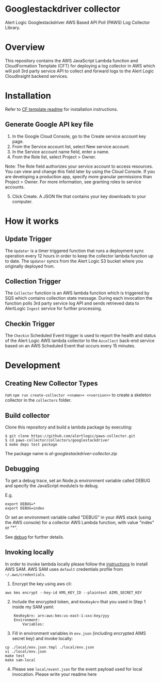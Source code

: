 # Googlestackdriver collector
Alert Logic Googlestackdriver AWS Based API Poll (PAWS) Log Collector Library.

# Overview
This repository contains the AWS JavaScript Lambda function and CloudFormation 
Template (CFT) for deploying a log collector in AWS which will poll 3rd party service API to collect and 
forward logs to the Alert Logic CloudInsight backend services.

# Installation

Refer to [CF template readme](./cfn/README.md) for installation instructions.

## Generate Google API key file
1. In the Google Cloud Console, go to the Create service account key page.
2. From the Service account list, select New service account.
3. In the Service account name field, enter a name.
4. From the Role list, select Project > Owner.

Note: The Role field authorizes your service account to access resources. You can view and change this field later by using the Cloud Console. If you are developing a production app, specify more granular permissions than Project > Owner. For more information, see granting roles to service accounts.

5. Click Create. A JSON file that contains your key downloads to your computer.

# How it works

## Update Trigger

The `Updater` is a timer triggered function that runs a deployment sync operation 
every 12 hours in order to keep the collector lambda function up to date.
The `Updater` syncs from the Alert Logic S3 bucket where you originally deployed from.

## Collection Trigger

The `Collector` function is an AWS lambda function which is triggered by SQS which contains collection state message.
During each invocation the function polls 3rd party service log API and sends retrieved data to 
AlertLogic `Ingest` service for further processing.

## Checkin Trigger

The `Checkin` Scheduled Event trigger is used to report the health and status of 
the Alert Logic AWS lambda collector to the `Azcollect` back-end service based on 
an AWS Scheduled Event that occurs every 15 minutes.


# Development

## Creating New Collector Types
run `npm run create-collector <<name>> <<version>>` to create a skeleton collector in the `collectors` folder.

## Build collector
Clone this repository and build a lambda package by executing:
```
$ git clone https://github.com/alertlogic/paws-collector.git
$ cd paws-collector/collectors/googlestackdriver
$ make deps test package
```

The package name is *al-googlestackdriver-collector.zip*

## Debugging

To get a debug trace, set an Node.js environment variable called DEBUG and
specify the JavaScript module/s to debug.

E.g.

```
export DEBUG=*
export DEBUG=index
```

Or set an environment variable called "DEBUG" in your AWS stack (using the AWS 
console) for a collector AWS Lambda function, with value "index" or "\*".

See [debug](https://www.npmjs.com/package/debug) for further details.

## Invoking locally

In order to invoke lambda locally please follow the [instructions](https://docs.aws.amazon.com/lambda/latest/dg/sam-cli-requirements.html) to install AWS SAM.
AWS SAM uses `default` credentials profile from `~/.aws/credentials`.

  1. Encrypt the key using aws cli:
```
aws kms encrypt --key-id KMS_KEY_ID --plaintext AIMS_SECRET_KEY
```
  2. Include the encrypted token, and `KmsKeyArn` that you used in Step 1 inside my SAM yaml:
```
    KmsKeyArn: arn:aws:kms:us-east-1:xxx:key/yyy
    Environment:
        Variables:
```
  3. Fill in environment variables in `env.json` (including encrypted AIMS secret key) and invoke locally:

```
cp ./local/env.json.tmpl ./local/env.json
vi ./local/env.json
make test
make sam-local
```
  4. Please see `local/event.json` for the event payload used for local invocation.
Please write your readme here

